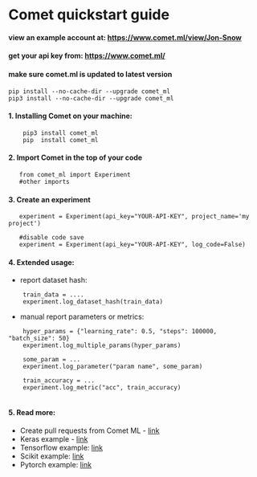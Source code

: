# Comet quickstart guide

#### view an example account at: https://www.comet.ml/view/Jon-Snow
#### get your api key from: https://www.comet.ml/

#### make sure comet.ml is updated to latest version
```
pip install --no-cache-dir --upgrade comet_ml
pip3 install --no-cache-dir --upgrade comet_ml
```
#### 1. Installing Comet on your machine:
```
    pip3 install comet_ml
    pip  install comet_ml
```
#### 2. Import Comet in the top of your code
```
   from comet_ml import Experiment
   #other imports
```
#### 3. Create an experiment
```
   experiment = Experiment(api_key="YOUR-API-KEY", project_name='my project')
   
   #disable code save
   experiment = Experiment(api_key="YOUR-API-KEY", log_code=False)
```

#### 4. Extended usage:
   * report dataset hash:
```
    train_data = ....
    experiment.log_dataset_hash(train_data)
```
   * manual report parameters or metrics:
```
    hyper_params = {"learning_rate": 0.5, "steps": 100000, "batch_size": 50}
    experiment.log_multiple_params(hyper_params)

    some_param = ...
    experiment.log_parameter("param name", some_param)

    train_accuracy = ...
    experiment.log_metric("acc", train_accuracy)
    
```

#### 5. Read more:
   * Create pull requests from Comet ML - [link](https://github.com/comet-ml/comet-quickstart-guide/tree/master/github-pullrequest)
   * Keras example - [link](https://github.com/comet-ml/comet-quickstart-guide/blob/master/keras/comet_keras_example.py)
   * Tensorflow example: [link](https://github.com/comet-ml/comet-quickstart-guide/tree/master/tensorflow)
   * Scikit example: [link](https://github.com/comet-ml/comet-quickstart-guide/blob/master/scikit/comet_scikit_example.py)
   * Pytorch example: [link](https://github.com/comet-ml/comet-quickstart-guide/tree/master/pytorch)

    
